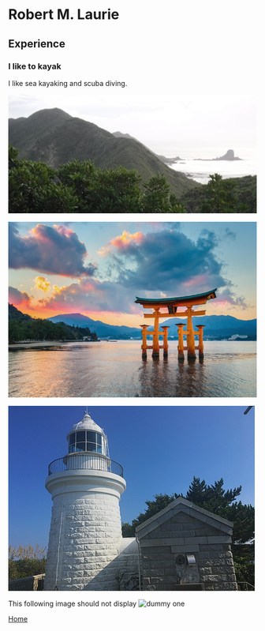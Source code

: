 # Robert M. Laurie
## Experience
### I like to kayak 
I like sea kayaking and scuba diving.

![A mountain image](mountain.JPG)

![Miyajima Tori Gate](ToriGate.jpg)

![lighthouse](lighthouse.jpg)

This following image should not display
![dummy one](dummy.jpg)

[Home](index)
